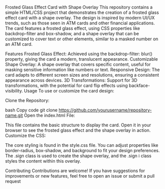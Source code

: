 Frosted Glass Effect Card with Shape Overlay
This repository contains a simple HTML/CSS project that demonstrates the creation of a frosted glass effect card with a shape overlay. The design is inspired by modern UI/UX trends, such as those seen in ATM cards and other financial applications. The card features a frosted glass effect, using CSS properties like backdrop-filter and box-shadow, and a shape overlay that can be customized to cover text or other elements, similar to a masked number on an ATM card.

Features
Frosted Glass Effect: Achieved using the backdrop-filter: blur() property, giving the card a modern, translucent appearance.
Customizable Shape Overlay: A shape overlay that covers specific content, useful for masking sensitive information like numbers or text.
Responsive Design: The card adapts to different screen sizes and resolutions, ensuring a consistent appearance across devices.
3D Transformations: Support for 3D transformations, with the potential for card flip effects using backface-visibility.
Usage
To use or customize the card design:

Clone the Repository:

bash
Copy code
git clone https://github.com/yourusername/repository-name.git
Open the index.html File:

This file contains the basic structure to display the card. Open it in your browser to see the frosted glass effect and the shape overlay in action.
Customize the CSS:

The core styling is found in the style.css file. You can adjust properties like border-radius, box-shadow, and background to fit your design preferences.
The .sign class is used to create the shape overlay, and the .sign i class styles the content within this overlay.

Contributing
Contributions are welcome! If you have suggestions for improvements or new features, feel free to open an issue or submit a pull request
